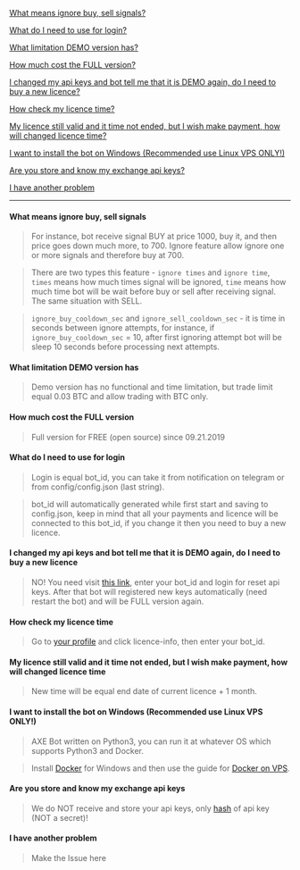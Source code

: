 [What means ignore buy, sell signals?](#what-means-ignore-buy-sell-signals)

[What do I need to use for login?](#what-do-i-need-to-use-for-login)

[What limitation DEMO version has?](#what-limitation-demo-version-has)

[How much cost the FULL version?](#how-much-cost-the-full-version)

[I changed my api keys and bot tell me that it is DEMO again, do I need to buy a new licence?](#i-changed-my-api-keys-and-bot-tell-me-that-it-is-demo-again-do-i-need-to-buy-a-new-licence)

[How check my licence time?](#how-check-my-licence-time)

[My licence still valid and it time not ended, but I wish make payment, how will changed licence time?](#my-licence-still-valid-and-it-time-not-ended-but-i-wish-make-payment-how-will-changed-licence-time)

[I want to install the bot on Windows (Recommended use Linux VPS ONLY!)](#i-want-to-install-the-bot-on-windows-Recommended-use-linux-vps-only)

[Are you store and know my exchange api keys?](#are-you-store-and-know-my-exchange-api-keys)

[I have another problem](#i-have-another-problem)

---

#### What means ignore buy, sell signals

> For instance, bot receive signal BUY at price 1000, buy it, and then price goes down much more, to 700. Ignore feature allow ignore one or more signals and therefore buy at 700.

> There are two types this feature - `ignore times` and `ignore time`, `times` means how much times signal will be ignored, `time` means how much time bot will be wait before buy or sell after receiving signal. The same situation with SELL.

> `ignore_buy_cooldown_sec` and `ignore_sell_cooldown_sec` - it is time in seconds between ignore attempts, for instance, if `ignore_buy_cooldown_sec` = 10, after first ignoring attempt bot will be sleep 10 seconds before processing next attempts.

#### What limitation DEMO version has

> Demo version has no functional and time limitation, but trade limit equal 0.03 BTC and allow trading with BTC only.

#### How much cost the FULL version

> Full version for FREE (open source) since 09.21.2019

#### What do I need to use for login

> Login is equal bot_id, you can take it from notification on telegram or from config/config.json (last string).

> bot_id will automatically generated while first start and saving to config.json, keep in mind that all your payments and licence will be connected to this bot_id, if you change it then you need to buy a new licence.

#### I changed my api keys and bot tell me that it is DEMO again, do I need to buy a new licence

> NO! You need visit [this link](https://axe-bot-payments.axe-dev.com/flush-bot-hash), enter your bot_id and login for reset api keys. After that bot will registered new keys automatically (need restart the bot) and will be FULL version again.

#### How check my licence time

> Go to [your profile](https://axe-bot-payments.axe-dev.com/profile) and click licence-info, then enter your bot_id.

#### My licence still valid and it time not ended, but I wish make payment, how will changed licence time

> New time will be equal end date of current licence + 1 month.

#### I want to install the bot on Windows (Recommended use Linux VPS ONLY!)

> AXE Bot written on Python3, you can run it at whatever OS which supports Python3 and Docker.

> Install [Docker](https://docs.docker.com/docker-for-windows/install/) for Windows and then use the guide for [Docker on VPS](https://github.com/axe-dev/AXE-Bot/blob/master/README.md#docker-installation-on-vps-server).

#### Are you store and know my exchange api keys

> We do NOT receive and store your api keys, only [hash](https://en.wikipedia.org/wiki/Hash_function) of api key (NOT a secret)!

#### I have another problem

> Make the Issue here
